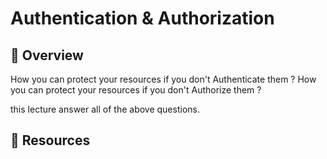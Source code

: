 # Authentication & Authorization

## 📙 Overview

How you can protect your resources if you don't Authenticate them ?
How you can protect your resources if you don't Authorize them ?

this lecture answer all of the above questions.

## 🔗 Resources



